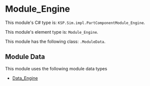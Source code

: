# Module_Engine

This module's C# type is: `KSP.Sim.impl.PartComponentModule_Engine`.

This module's element type is: `Module_Engine`.

This module has the following class: `.ModuleData`.

## Module Data

This module uses the following module data types

- [Data_Engine](Data_Engine.md)

